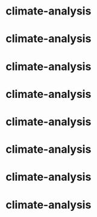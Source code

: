 # climate-analysis
# climate-analysis
# climate-analysis
# climate-analysis
# climate-analysis
# climate-analysis
# climate-analysis
# climate-analysis
